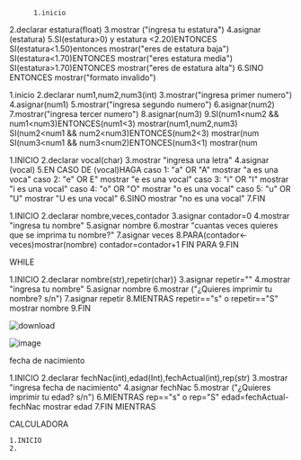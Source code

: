 
          1.inicio
2.declarar estatura(float)
3.mostrar ("ingresa tu estatura")
4.asignar (estatura)
5.SI(estatura>0) y estatura <2.20)ENTONCES
     SI(estatura<1.50)entonces
     mostrar("eres de estatura baja")
     SI(estatura<1.70)ENTONCES
     mostrar("eres estatura media")
     SI(estatura>1.70)ENTONCES
     mostrar("eres de estatura alta")
6.SINO ENTONCES
     mostrar("formato invalido")





1.inicio
2.declarar num1,num2,num3(int)
3.mostrar("ingresa primer numero")
4.asignar(num1)
5.mostrar("ingresa segundo numero")
6.asignar(num2)
7.mostrar("ingresa tercer numero")
8.asignar(num3)
9.SI(num1<num2 && num1<num3)ENTONCES(num1<3)
     mostrar(num1,num2,num3)
  SI(num2<num1 && num2<num3)ENTONCES(num2<3)
     mostrar(num
SI(num3<num1 && num3<num2)ENTONCES(num3<1)
  mostrar(num













1.INICIO
2.declarar vocal(char)
3.mostrar "ingresa una letra"
4.asignar (vocal)
5.EN CASO DE (vocal)HAGA
  caso 1: "a" OR "A"
  mostrar "a es una voca"
  caso 2: "e" OR E"
  mostrar "e es una vocal"
  caso 3: "i" OR "I"
  mostrar "i es una vocal"
  caso 4: "o" OR "O"
  mostrar "o es una vocal"
  caso 5: "u" OR "U"
  mostrar "U es una vocal"
6.SINO
mostrar "no es una vocal"
7.FIN







1.INICIO
2.declarar nombre,veces,contador
3.asignar contador=0
4.mostrar "ingresa tu nombre"
5.asignar nombre
6.mostrar "cuantas veces quieres que se imprima tu nombre?"
7.asignar veces
8.PARA(contador<-veces)mostrar(nombre)
	contador=contador+1
	FIN PARA
9.FIN





WHILE


1.INICIO
2.declarar nombre(str),repetir(char)}
3.asignar repetir=""
4.mostrar "ingresa tu nombre"
5.asignar nombre
6.mostrar ("¿Quieres imprimir tu nombre? s/n")
7.asignar repetir
8.MIENTRAS repetir=="s" o repetir=="S" mostrar nombre
9.FIN




![download](https://user-images.githubusercontent.com/111524802/187961008-ac10eafb-b8f7-4af9-b871-23d4caed3574.png)

![image](https://user-images.githubusercontent.com/111524802/187961064-07caa7b2-c235-481a-b627-f30e0e874f16.png)




fecha de nacimiento

1.INICIO
2.declarar fechNac(int),edad(Int),fechActual(int),rep(str)
3.mostrar "ingresa fecha de nacimiento"
4.asignar fechNac
5.mostrar ("¿Quieres imprimir tu edad? s/n")
6.MIENTRAS rep=="s" o rep="S"
  edad=fechActual-fechNac mostrar edad
7.FIN MIENTRAS

        




CALCULADORA

	1.INICIO
	2.









